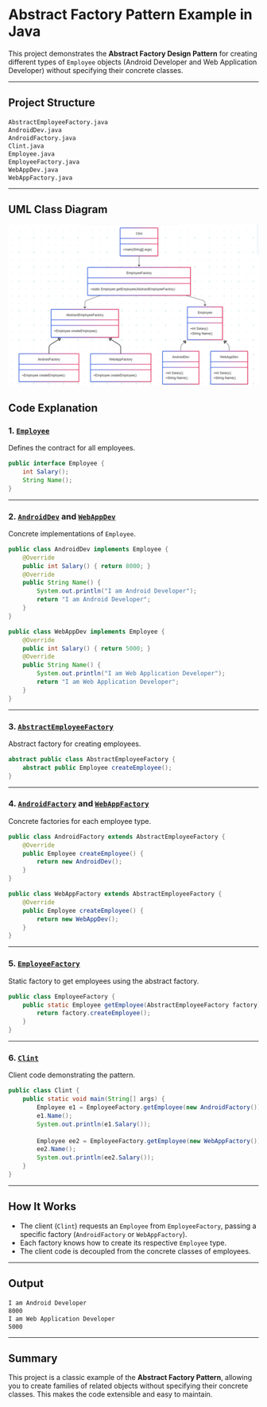 # Abstract Factory Pattern Example in Java

This project demonstrates the **Abstract Factory Design Pattern** for creating different types of `Employee` objects (Android Developer and Web Application Developer) without specifying their concrete classes.

---

## Project Structure

```
AbstractEmployeeFactory.java
AndroidDev.java
AndroidFactory.java
Clint.java
Employee.java
EmployeeFactory.java
WebAppDev.java
WebAppFactory.java
```

---

## UML Class Diagram

![UML Diagram](diagram.png)



## Code Explanation

### 1. [`Employee`](Employee.java)

Defines the contract for all employees.

```java
public interface Employee {
    int Salary();
    String Name();
}
```

---

### 2. [`AndroidDev`](AndroidDev.java) and [`WebAppDev`](WebAppDev.java)

Concrete implementations of `Employee`.

```java
public class AndroidDev implements Employee {
    @Override
    public int Salary() { return 8000; }
    @Override
    public String Name() {
        System.out.println("I am Android Developer");
        return "I am Android Developer";
    }
}
```

```java
public class WebAppDev implements Employee {
    @Override
    public int Salary() { return 5000; }
    @Override
    public String Name() {
        System.out.println("I am Web Application Developer");
        return "I am Web Application Developer";
    }
}
```

---

### 3. [`AbstractEmployeeFactory`](AbstractEmployeeFactory.java)

Abstract factory for creating employees.

```java
abstract public class AbstractEmployeeFactory {
    abstract public Employee createEmployee();
}
```

---

### 4. [`AndroidFactory`](AndroidFactory.java) and [`WebAppFactory`](WebAppFactory.java)

Concrete factories for each employee type.

```java
public class AndroidFactory extends AbstractEmployeeFactory {
    @Override
    public Employee createEmployee() {
        return new AndroidDev();
    }
}
```

```java
public class WebAppFactory extends AbstractEmployeeFactory {
    @Override
    public Employee createEmployee() {
        return new WebAppDev();
    }
}
```

---

### 5. [`EmployeeFactory`](EmployeeFactory.java)

Static factory to get employees using the abstract factory.

```java
public class EmployeeFactory {
    public static Employee getEmployee(AbstractEmployeeFactory factory){
        return factory.createEmployee();
    }
}
```

---

### 6. [`Clint`](Clint.java)

Client code demonstrating the pattern.

```java
public class Clint {
    public static void main(String[] args) {
        Employee e1 = EmployeeFactory.getEmployee(new AndroidFactory());
        e1.Name();
        System.out.println(e1.Salary());

        Employee ee2 = EmployeeFactory.getEmployee(new WebAppFactory());
        ee2.Name();
        System.out.println(ee2.Salary());
    }
}
```

---

## How It Works

- The client (`Clint`) requests an `Employee` from `EmployeeFactory`, passing a specific factory (`AndroidFactory` or `WebAppFactory`).
- Each factory knows how to create its respective `Employee` type.
- The client code is decoupled from the concrete classes of employees.

---

## Output

```
I am Android Developer
8000
I am Web Application Developer
5000
```

---

## Summary

This project is a classic example of the **Abstract Factory Pattern**, allowing you to create families of related objects without specifying their concrete classes. This makes the code extensible and easy to maintain.
